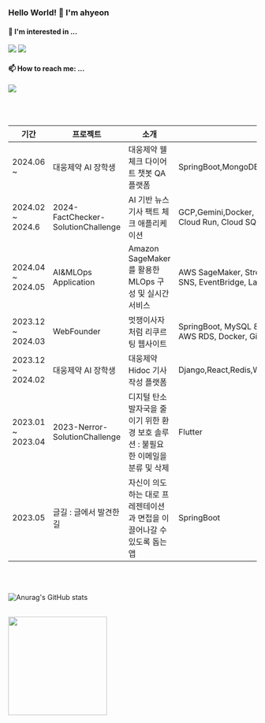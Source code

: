 <!-- ![header](https://capsule-render.vercel.app/api?type=soft&height=150&color=auto&text=AhyeonLim&fontSize=70&textBg=false&animation=twinkling) -->
<!--
**ahyeon-github/ahyeon-github** is a ✨ _special_ ✨ repository because its `README.md` (this file) appears on your GitHub profile.

Here are some ideas to get you started:

- 🔭 I’m currently working on ...
- 🌱 I’m currently learning ...
- 👯 I’m looking to collaborate on ...
- 🤔 I’m looking for help with ...
- 💬 Ask me about ...
- 📫 How to reach me: ...
- 😄 Pronouns: ...
- ⚡ Fun fact: ...


<div>

  ![GitHub stats](https://github-readme-stats.vercel.app/api?username=ahyeon-github&show_icons=true&theme=radical)

</div>


-->

### Hello World! 👋 I'm ahyeon

#### 🌱 I'm interested in ... 

<img src="https://img.shields.io/badge/Spring Boot-6DB33F?style=flat-round&logo=springboot&logoColor=white"/> <img src="https://img.shields.io/badge/Amazon AWS-3776AB?style=flat-round&logo=amazonaws&logoColor=white"/>


#### 📫 How to reach me: ...

<div>
  </a> <a href="mailto:ahyunlmn@gmail.com" target="_blank">
    <img src="https://img.shields.io/badge/ahyunlmn@gmail.com-d14836?style=flat-round&logo=Gmail&logoColor=white"/>
  </a>

</div>

<br>
<br> 

<br/>





|기간|프로젝트|소개|기술|바로보기|
|---|---|---|---|---|
|2024.06 ~ |대웅제약 AI 장학생|대웅제약 웰체크 다이어트 챗봇 QA 플랫폼|SpringBoot,MongoDB,DocumentDB,Mustache,EC2|[QA-Platform](http://52.78.140.218:8080/main)
|2024.02 ~ 2024.6|2024-FactChecker-SolutionChallenge|AI 기반 뉴스 기사 팩트 체크 애플리케이션|GCP,Gemini,Docker, GitHub Actions, Cloud Build, Cloud Run, Cloud SQL, Compute Engine|[FactChecker](https://github.com/2024-FactChecker-SolutionChallenge)
|2024.04 ~ 2024.05|AI&MLOps Application|Amazon SageMaker를 활용한 MLOps 구성 및 실시간 서비스|AWS SageMaker, Streamlit, Amazon S3, Amazon SNS, EventBridge, Lambda, EMR, Docker|[MLOps](https://github.com/X-beagle/X-beagle-Mlops-Project)
|2023.12 ~ 2024.03|WebFounder|멋쟁이사자처럼 리쿠르팅 웹사이트|SpringBoot, MySQL 8, Spring Security + JWT, AWS RDS, Docker, Github Actions|[WebFounder](https://github.com/Likelion-at-SMWU-WebFounder)
|2023.12 ~ 2024.02|대웅제약 AI 장학생|대웅제약 Hidoc 기사 작성 플랫폼|Django,React,Redis,WebSocket|[Hidoc](https://github.com/Daewoong-AI/Hidac-article-generation-BE)
|2023.01 ~ 2023.04|2023-Nerror-SolutionChallenge|디지털 탄소 발자국을 줄이기 위한 환경 보호 솔루션 : 불필요한 이메일을 분류 및 삭제|Flutter|[Nerror](https://github.com/dsc-sookmyung/2023-Nerror-SolutionChallenge)
|2023.05|글길 : 글에서 발견한 길|자신이 의도하는 대로 프레젠테이션과 면접을 이끌어나갈 수 있도록 돕는 앱|SpringBoot|[글길](https://github.com/road-found-in-the-text)|
<br/>

<br/>


![Anurag's GitHub stats](https://github-readme-stats.vercel.app/api?username=ahyeon-github&show_icons=true&bg_color=00000000)

<br/>


<a href="https://github.com/ahyeon-github/convoychat">
  <img height=200 align="center" src="https://github-readme-stats.vercel.app/api/top-langs?username=ahyeon-github&layout=compact&langs_count=8&card_width=320" />
</a>
</p>


